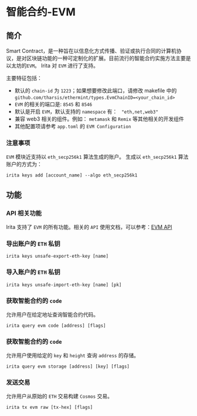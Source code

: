 <!--
order: 8
-->

# 智能合约-EVM

## 简介

Smart Contract，是一种旨在以信息化方式传播、验证或执行合同的计算机协议，是对区块链功能的一种可定制化的扩展。目前流行的智能合约实施方法主要是以太坊的`EVM`。 Irita 对 `EVM` 进行了支持。

主要特征包括：

- 默认的 `chain-id` 为 `1223`；如果想要修改此端口，请修改 makefile 中的 `github.com/tharsis/ethermint/types.EvmChainID=<your_chain_id>`
- `EVM` 的相关的端口是: `8545` 和 `8546`
- 默认是开启 `EVM`，默认支持的 `namespace`  有： ` "eth,net,web3"`
- 兼容 web3 相关的组件。例如： `metamask` 和 `Remix` 等其他相关的开发组件
- 其他配置项请参考 `app.toml` 的 `EVM Configuration`

### 注意事项

`EVM` 模块近支持以 `eth_secp256k1` 算法生成的账户。 生成以 `eth_secp256k1` 算法账户的方式为：

```shell
irita keys add [account_name] --algo eth_secp256k1
```

## 功能

### API 相关功能

Irita 支持了 `EVM` 的所有功能。相关的 `API` 使用文档，可以参考：[EVM API](https://eth.wiki/json-rpc/API)

### 导出账户的 `ETH` 私钥

```shell
irita keys unsafe-export-eth-key [name]
```

### 导入账户的 `ETH` 私钥

```shell
irita keys unsafe-import-eth-key [name] [pk]
```

### 获取智能合约的 `code`

允许用户在给定地址查询智能合约代码。

```shell
irita query evm code [address] [flags]
```

### 获取智能合约的 `code`

允许用户使用给定的 `key` 和 `height` 查询 `address` 的存储。

```shell
irita query evm storage [address] [key] [flags]
```

### 发送交易

允许用户从原始的 `ETH` 交易构建 `Cosmos` 交易。

```shell
irita tx evm raw [tx-hex] [flags]
```